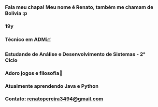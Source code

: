 ### Fala meu chapa! Meu nome é Renato, também me chamam de Bolívia :p
### 19y
### Técnico em ADM📈
### Estudande de Análise e Desenvolvimento de Sistemas - 2° Ciclo
### Adoro jogos e filosofia💪
### Atualmente aprendendo Java e Python
### Contato: renatopereira3494@gmail.com

